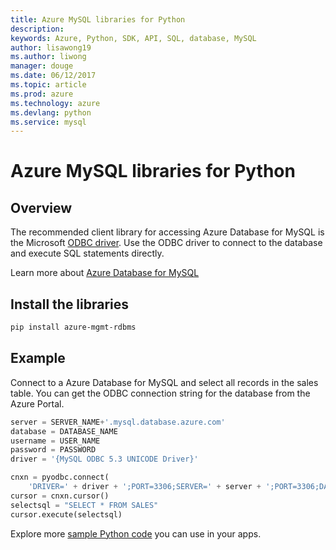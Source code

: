 ```yaml
---
title: Azure MySQL libraries for Python
description: 
keywords: Azure, Python, SDK, API, SQL, database, MySQL
author: lisawong19
ms.author: liwong
manager: douge
ms.date: 06/12/2017
ms.topic: article
ms.prod: azure
ms.technology: azure
ms.devlang: python
ms.service: mysql
---
```

# Azure MySQL libraries for Python 

## Overview

The recommended client library for accessing Azure Database for MySQL is the Microsoft [ODBC driver](https://docs.microsoft.com/azure/sql-database/sql-database-connect-query-python#install-the-python-and-database-communication-libraries). Use the ODBC driver to connect to the database and execute SQL statements directly.

Learn more about [Azure Database for MySQL](https://docs.microsoft.com/azure/MySQL/)

## Install the libraries
```bash
pip install azure-mgmt-rdbms
```

## Example
Connect to a Azure Database for MySQL and select all records in the sales table. You can get the ODBC connection string for the database from the Azure Portal.

```python
server = SERVER_NAME+'.mysql.database.azure.com'
database = DATABASE_NAME
username = USER_NAME
password = PASSWORD
driver = '{MySQL ODBC 5.3 UNICODE Driver}'

cnxn = pyodbc.connect(
    'DRIVER=' + driver + ';PORT=3306;SERVER=' + server + ';PORT=3306;DATABASE=' + database + ';UID=' + username + ';PWD=' + password)
cursor = cnxn.cursor()
selectsql = "SELECT * FROM SALES"
cursor.execute(selectsql)
```

Explore more [sample Python code](https://azure.microsoft.com/resources/samples/?platform=python) you can use in your apps.